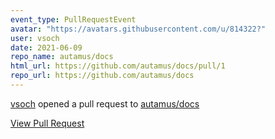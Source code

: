 ```yaml
---
event_type: PullRequestEvent
avatar: "https://avatars.githubusercontent.com/u/814322?"
user: vsoch
date: 2021-06-09
repo_name: autamus/docs
html_url: https://github.com/autamus/docs/pull/1
repo_url: https://github.com/autamus/docs
---
```


<a href='https://github.com/vsoch' target='_blank'>vsoch</a> opened a pull request to <a href='https://github.com/autamus/docs' target='_blank'>autamus/docs</a>

<a href='https://github.com/autamus/docs/pull/1' target='_blank'>View Pull Request</a>